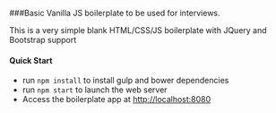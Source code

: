 ###Basic Vanilla JS boilerplate to be used for interviews.

This is a very simple blank HTML/CSS/JS boilerplate with JQuery and Bootstrap support

#### Quick Start

* run ```npm install``` to install gulp and bower dependencies
* run ```npm start``` to launch the web server
* Access the boilerplate app at [http://localhost:8080](http://localhost:8080)
